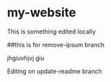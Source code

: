 # my-website

This is something edited locally


##this is for remove-ipsum branch

jhgiuvhjvj  giu

Editing on update-readme branch
